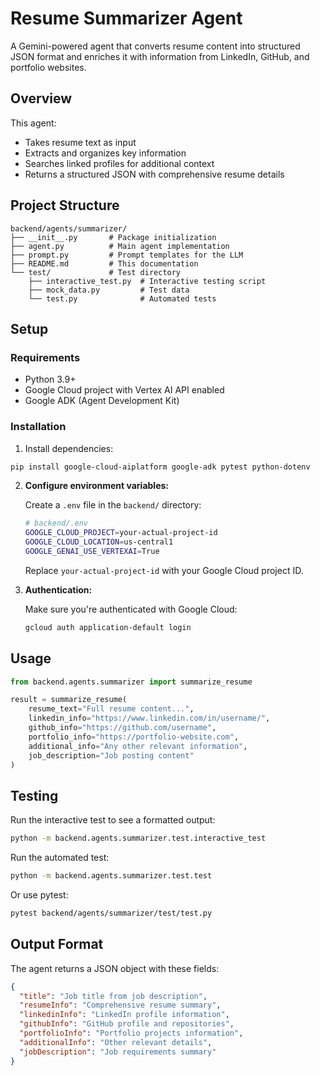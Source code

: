# Resume Summarizer Agent

A Gemini-powered agent that converts resume content into structured JSON format and enriches it with information from LinkedIn, GitHub, and portfolio websites.

## Overview

This agent:
- Takes resume text as input
- Extracts and organizes key information
- Searches linked profiles for additional context
- Returns a structured JSON with comprehensive resume details

## Project Structure

```
backend/agents/summarizer/
├── __init__.py       # Package initialization
├── agent.py          # Main agent implementation
├── prompt.py         # Prompt templates for the LLM
├── README.md         # This documentation
└── test/             # Test directory
    ├── interactive_test.py  # Interactive testing script
    ├── mock_data.py         # Test data
    └── test.py              # Automated tests
```

## Setup

### Requirements

- Python 3.9+
- Google Cloud project with Vertex AI API enabled
- Google ADK (Agent Development Kit)

### Installation

1. Install dependencies:
```bash
pip install google-cloud-aiplatform google-adk pytest python-dotenv
```

2. **Configure environment variables:**
   
   Create a `.env` file in the `backend/` directory:
   ```bash
   # backend/.env
   GOOGLE_CLOUD_PROJECT=your-actual-project-id
   GOOGLE_CLOUD_LOCATION=us-central1
   GOOGLE_GENAI_USE_VERTEXAI=True
   ```
   
   Replace `your-actual-project-id` with your Google Cloud project ID.

3. **Authentication:**
   
   Make sure you're authenticated with Google Cloud:
   ```bash
   gcloud auth application-default login
   ```

## Usage

```python
from backend.agents.summarizer import summarize_resume

result = summarize_resume(
    resume_text="Full resume content...",
    linkedin_info="https://www.linkedin.com/in/username/",
    github_info="https://github.com/username",
    portfolio_info="https://portfolio-website.com",
    additional_info="Any other relevant information",
    job_description="Job posting content"
)
```

## Testing

Run the interactive test to see a formatted output:

```bash
python -m backend.agents.summarizer.test.interactive_test
```

Run the automated test:

```bash
python -m backend.agents.summarizer.test.test
```

Or use pytest:

```bash
pytest backend/agents/summarizer/test/test.py
```

## Output Format

The agent returns a JSON object with these fields:

```json
{
  "title": "Job title from job description",
  "resumeInfo": "Comprehensive resume summary",
  "linkedinInfo": "LinkedIn profile information",
  "githubInfo": "GitHub profile and repositories",
  "portfolioInfo": "Portfolio projects information",
  "additionalInfo": "Other relevant details",
  "jobDescription": "Job requirements summary"
}
``` 